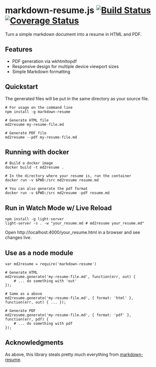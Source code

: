 markdown-resume.js [![Build Status](https://travis-ci.org/c0bra/markdown-resume-js.svg?branch=master)](https://travis-ci.org/c0bra/markdown-resume-js) [![Coverage Status](https://coveralls.io/repos/c0bra/markdown-resume-js/badge.svg?branch=master&service=github)](https://coveralls.io/github/c0bra/markdown-resume-js?branch=master)
==================

Turn a simple markdown document into a resume in HTML and PDF.

## Features

* PDF generation via wkhtmltopdf
* Responsive design for multiple device viewport sizes
* Simple Markdown formatting

## Quickstart

The generated files will be put in the same directory as your source file.

    # For usage on the command line
    npm install -g markdown-resume

    # Generate HTML file
    md2resume my-resume-file.md

    # Generate PDF file
    md2resume --pdf my-resume-file.md

## Running with docker

    # Build a docker image
    docker build -t md2resume .

    # In the directory where your resume is, run the container
    docker run -v $PWD:/src md2resume resume.md

    # You can also generate the pdf format
    docker run -v $PWD:/src md2resume -pdf resume.md
    
## Run in Watch Mode w/ Live Reload

    npm install -g light-server
    light-server -s . -w "your_resume.md # md2resume your_resume.md"
    
  Open http://localhost:4000/your_resume.html in a browser and see changes live.

## Use as a node module

    var md2resume = require('markdown-resume')

    # Generate HTML
    md2resume.generate('my-resume-file.md', function(err, out) {
        # ... do something with 'out'
    });

    # Same as a above
    md2resume.generate('my-resume-file.md', { format: 'html' }, function(err, out) { ... });

    # Generate PDF
    md2resume.generate('my-resume-file.md', { format: 'pdf' }, function(err, pdf) {
        # ... do something with pdf
    });

## Acknowledgments

As above, this library steals pretty much everything from [markdown-resume](https://github.com/there4/markdown-resume).
